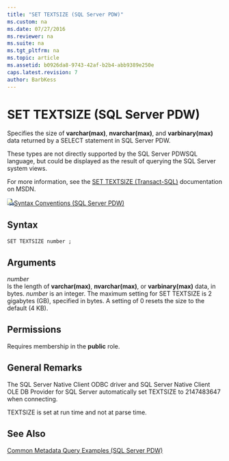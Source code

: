 ```yaml
---
title: "SET TEXTSIZE (SQL Server PDW)"
ms.custom: na
ms.date: 07/27/2016
ms.reviewer: na
ms.suite: na
ms.tgt_pltfrm: na
ms.topic: article
ms.assetid: b0926da8-9743-42af-b2b4-abb9389e250e
caps.latest.revision: 7
author: BarbKess
---
```

# SET TEXTSIZE (SQL Server PDW)
Specifies the size of **varchar(max)**, **nvarchar(max)**, and **varbinary(max)** data returned by a SELECT statement in SQL Server PDW.  
  
These types are not directly supported by the SQL Server PDWSQL language, but could be displayed as the result of querying the SQL Server system views.  
  
For more information, see the [SET TEXTSIZE (Transact-SQL)](http://msdn.microsoft.com/en-us/library/ms186238(v=sql11).aspx) documentation on MSDN.  
  
![Topic link icon](../sqlpdw/media/Topic_Link.gif "Topic_Link")[Syntax Conventions &#40;SQL Server PDW&#41;](../sqlpdw/syntax-conventions-sql-server-pdw.md)  
  
## Syntax  
  
```  
SET TEXTSIZE number ;  
```  
  
## Arguments  
*number*  
Is the length of **varchar(max)**, **nvarchar(max)**, or **varbinary(max)** data, in bytes. *number* is an integer. The maximum setting for SET TEXTSIZE is 2 gigabytes (GB), specified in bytes. A setting of 0 resets the size to the default (4 KB).  
  
## Permissions  
Requires membership in the **public** role.  
  
## General Remarks  
The SQL Server Native Client ODBC driver and SQL Server Native Client OLE DB Provider for SQL Server automatically set TEXTSIZE to 2147483647 when connecting.  
  
TEXTSIZE is set at run time and not at parse time.  
  
## See Also  
[Common Metadata Query Examples &#40;SQL Server PDW&#41;](../sqlpdw/common-metadata-query-examples-sql-server-pdw.md)  
  
